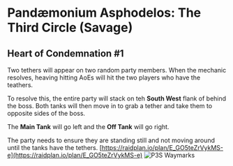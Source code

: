 # Pandæmonium Asphodelos: The Third Circle (Savage)

## Heart of Condemnation #1
Two tethers will appear on two random party members.  When the mechanic resolves, heaving hitting AoEs will hit the two players who have the teathers.

To resolve this, the entire party will stack on teh **South West** flank of behind the boss.  Both tanks will then move in to grab a tether and take them to opposite sides of the boss.

The **Main Tank** will go left and the **Off Tank** will go right. 

The party needs to ensure they are standing still and not moving around until the tanks have the tethers.
[https://raidplan.io/plan/E_GO5teZrVykMS-e](https://raidplan.io/plan/E_GO5teZrVykMS-e)
![P3S Waymarks](../images/heart-of-condemnation-1.png)
